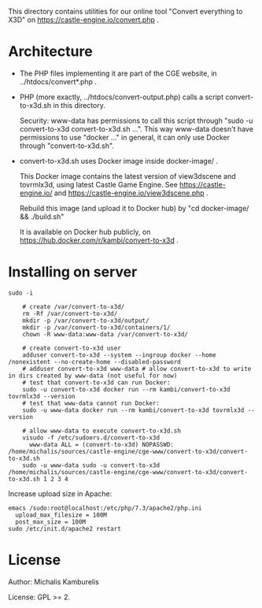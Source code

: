 This directory contains utilities for our online tool
"Convert everything to X3D" on https://castle-engine.io/convert.php .

# Architecture

- The PHP files implementing it are part of the CGE website,
  in ../htdocs/convert*.php .

- PHP (more exactly, ../htdocs/convert-output.php) calls a script convert-to-x3d.sh
  in this directory.

  Security: www-data has permissions to call this script through
  "sudo -u convert-to-x3d convert-to-x3d.sh ...".
  This way www-data doesn't have permissions to use "docker ..." in general,
  it can only use Docker through "convert-to-x3d.sh".

- convert-to-x3d.sh uses Docker image inside docker-image/ .

  This Docker image contains the latest version of view3dscene and tovrmlx3d,
  using latest Castle Game Engine.
  See https://castle-engine.io/ and https://castle-engine.io/view3dscene.php .

  Rebuild this image (and upload it to Docker hub)
  by "cd docker-image/ && ./build.sh"

  It is available on Docker hub publicly, on https://hub.docker.com/r/kambi/convert-to-x3d .

# Installing on server

```
sudo -i

    # create /var/convert-to-x3d/
    rm -Rf /var/convert-to-x3d/
    mkdir -p /var/convert-to-x3d/output/
    mkdir -p /var/convert-to-x3d/containers/1/
    chown -R www-data:www-data /var/convert-to-x3d/

    # create convert-to-x3d user
    adduser convert-to-x3d --system --ingroup docker --home /nonexistent --no-create-home --disabled-password
    # adduser convert-to-x3d www-data # allow convert-to-x3d to write in dirs created by www-data (not useful for now)
    # test that convert-to-x3d can run Docker:
    sudo -u convert-to-x3d docker run --rm kambi/convert-to-x3d tovrmlx3d --version
    # test that www-data cannot run Docker:
    sudo -u www-data docker run --rm kambi/convert-to-x3d tovrmlx3d --version

    # allow www-data to execute convert-to-x3d.sh
    visudo -f /etc/sudoers.d/convert-to-x3d
      www-data ALL = (convert-to-x3d) NOPASSWD: /home/michalis/sources/castle-engine/cge-www/convert-to-x3d/convert-to-x3d.sh
    sudo -u www-data sudo -u convert-to-x3d /home/michalis/sources/castle-engine/cge-www/convert-to-x3d/convert-to-x3d.sh 1 2 3 4
```

Increase upload size in Apache:

```
emacs /sudo:root@localhost:/etc/php/7.3/apache2/php.ini
  upload_max_filesize = 100M
  post_max_size = 100M
sudo /etc/init.d/apache2 restart
```

# License

Author: Michalis Kamburelis

License: GPL >= 2.

